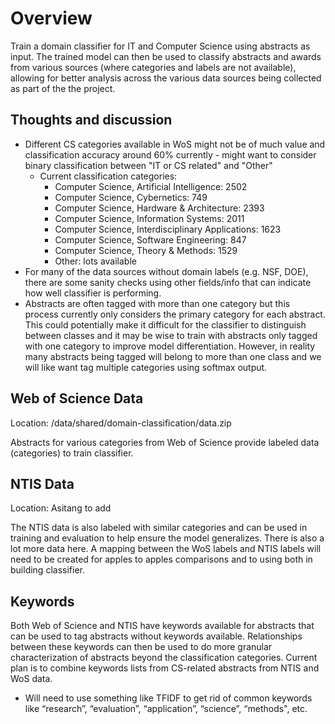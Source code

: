# Overview

Train a domain classifier for IT and Computer Science using abstracts as input. The trained model can then be used to classify abstracts and awards from various sources (where categories and labels are not available), allowing for better analysis across the various data sources being collected as part of the the project.

## Thoughts and discussion
* Different CS categories available in WoS might not be of much value and classification accuracy around 60% currently -  might want to consider binary classification between "IT or CS related" and "Other"
	* Current classification categories:
		* Computer Science, Artificial Intelligence: 2502
		* Computer Science, Cybernetics: 749
		* Computer Science, Hardware & Architecture: 2393
		* Computer Science, Information Systems: 2011
		* Computer Science, Interdisciplinary Applications: 1623
		* Computer Science, Software Engineering: 847
		* Computer Science, Theory & Methods: 1529
		* Other: lots available
* For many of the data sources without domain labels (e.g. NSF, DOE), there are some sanity checks using other fields/info that can indicate how well classifier is performing.
* Abstracts are often tagged with more than one category but this process currently only considers the primary category for each abstract. This could potentially make it difficult for the classifier to distinguish between classes and it may be wise to train with abstracts only tagged with one category to improve model differentiation. However, in reality many abstracts being tagged will belong to more than one class and we will like want tag multiple categories using softmax output. 

## Web of Science Data

Location: /data/shared/domain-classification/data.zip

Abstracts for various categories from Web of Science provide labeled data (categories) to train classifier.

## NTIS Data

Location: Asitang to add

The NTIS data is also labeled with similar categories and can be used in training and evaluation to help ensure the model generalizes. There is also a lot more data here. A mapping between the WoS labels and NTIS labels will need to be created for apples to apples comparisons and to using both in building classifier. 

## Keywords

Both Web of Science and NTIS have keywords available for abstracts that can be used to tag abstracts without keywords available. Relationships between these keywords can then be used to do more granular characterization of abstracts beyond the classification categories. Current plan is to combine keywords lists from CS-related abstracts from NTIS and WoS data. 
	
* Will need to use something like TFIDF to get rid of common keywords like “research”, “evaluation”, “application”, “science”, “methods", etc.
